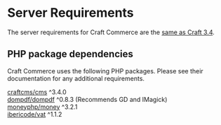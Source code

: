 # Server Requirements

The server requirements for Craft Commerce are the [same as Craft 3.4](https://docs.craftcms.com/v3/requirements.html).

## PHP package dependencies

Craft Commerce uses the following PHP packages. Please see their documentation for any additional requirements.

[craftcms/cms](https://github.com/craftcms/cms) ^3.4.0  
[dompdf/dompdf](https://github.com/dompdf/dompdf) ^0.8.3 (Recommends GD and IMagick)  
[moneyphp/money](https://github.com/moneyphp/money) ^3.2.1  
[ibericode/vat](https://github.com/ibericode/vat) ^1.1.2  
